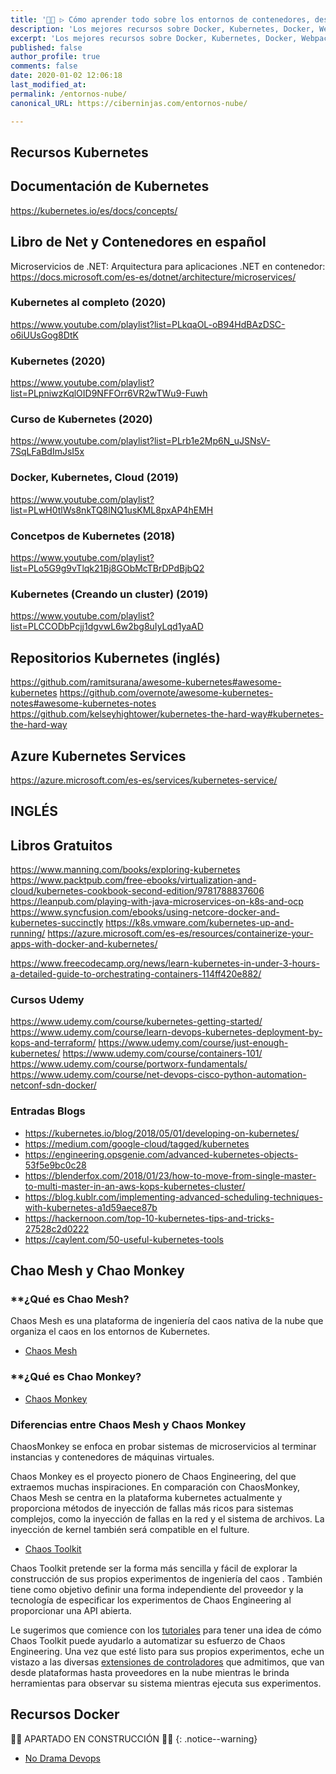 ```yaml
---
title: '👨‍🚀 ▷ Cómo aprender todo sobre los entornos de contenedores, desarrollo e implementación en la nube: Docker, Kubernetes, Webpack..'
description: 'Los mejores recursos sobre Docker, Kubernetes, Docker, Webpack, Nodejs, AWS, Google Cloud, Azure'
excerpt: 'Los mejores recursos sobre Docker, Kubernetes, Docker, Webpack, Nodejs, AWS, Google Cloud, Azure'
published: false
author_profile: true
comments: false
date: 2020-01-02 12:06:18
last_modified_at: 
permalink: /entornos-nube/
canonical_URL: https://ciberninjas.com/entornos-nube/

---
```


## **Recursos Kubernetes**

## Documentación de Kubernetes

https://kubernetes.io/es/docs/concepts/

## Libro de Net y Contenedores en español

Microservicios de .NET: Arquitectura para aplicaciones .NET en contenedor: https://docs.microsoft.com/es-es/dotnet/architecture/microservices/

### Kubernetes al completo (2020)

https://www.youtube.com/playlist?list=PLkqaOL-oB94HdBAzDSC-o6iUUsGog8DtK

### Kubernetes (2020)

https://www.youtube.com/playlist?list=PLpniwzKqlOID9NFFOrr6VR2wTWu9-Fuwh

### Curso de Kubernetes (2020)

https://www.youtube.com/playlist?list=PLrb1e2Mp6N_uJSNsV-7SqLFaBdImJsI5x

### Docker, Kubernetes, Cloud (2019)

https://www.youtube.com/playlist?list=PLwH0tlWs8nkTQ8lNQ1usKML8pxAP4hEMH

### Concetpos de Kubernetes (2018)

https://www.youtube.com/playlist?list=PLo5G9g9vTlqk21Bj8GObMcTBrDPdBjbQ2

### Kubernetes (Creando un cluster) (2019)

https://www.youtube.com/playlist?list=PLCCODbPcjj1dgvwL6w2bg8uIyLqd1yaAD

## Repositorios Kubernetes (inglés)

https://github.com/ramitsurana/awesome-kubernetes#awesome-kubernetes
https://github.com/overnote/awesome-kubernetes-notes#awesome-kubernetes-notes
https://github.com/kelseyhightower/kubernetes-the-hard-way#kubernetes-the-hard-way

## Azure Kubernetes Services

https://azure.microsoft.com/es-es/services/kubernetes-service/

## INGLÉS

## Libros Gratuitos

https://www.manning.com/books/exploring-kubernetes
https://www.packtpub.com/free-ebooks/virtualization-and-cloud/kubernetes-cookbook-second-edition/9781788837606
https://leanpub.com/playing-with-java-microservices-on-k8s-and-ocp
https://www.syncfusion.com/ebooks/using-netcore-docker-and-kubernetes-succinctly
https://k8s.vmware.com/kubernetes-up-and-running/
https://azure.microsoft.com/es-es/resources/containerize-your-apps-with-docker-and-kubernetes/

https://www.freecodecamp.org/news/learn-kubernetes-in-under-3-hours-a-detailed-guide-to-orchestrating-containers-114ff420e882/

### Cursos Udemy

https://www.udemy.com/course/kubernetes-getting-started/
https://www.udemy.com/course/learn-devops-kubernetes-deployment-by-kops-and-terraform/
https://www.udemy.com/course/just-enough-kubernetes/
https://www.udemy.com/course/containers-101/
https://www.udemy.com/course/portworx-fundamentals/
https://www.udemy.com/course/net-devops-cisco-python-automation-netconf-sdn-docker/

### Entradas Blogs

- https://kubernetes.io/blog/2018/05/01/developing-on-kubernetes/
- https://medium.com/google-cloud/tagged/kubernetes
- https://engineering.opsgenie.com/advanced-kubernetes-objects-53f5e9bc0c28
- https://blenderfox.com/2018/01/23/how-to-move-from-single-master-to-multi-master-in-an-aws-kops-kubernetes-cluster/
- https://blog.kublr.com/implementing-advanced-scheduling-techniques-with-kubernetes-a1d59aece87b
- https://hackernoon.com/top-10-kubernetes-tips-and-tricks-27528c2d0222
- https://caylent.com/50-useful-kubernetes-tools

## Chao Mesh y Chao Monkey

### **¿Qué es Chao Mesh?

Chaos Mesh es una plataforma de ingeniería del caos nativa de la nube que organiza el caos en los entornos de Kubernetes.

* [Chaos Mesh](https://github.com/pingcap/chaos-mesh)

### **¿Qué es Chao Monkey?

* [Chaos Monkey](https://en.wikipedia.org/wiki/Chaos_engineering)

### Diferencias entre Chaos Mesh y Chaos Monkey

ChaosMonkey se enfoca en probar sistemas de microservicios al terminar instancias y contenedores de máquinas virtuales.

Chaos Monkey es el proyecto pionero de Chaos Engineering, del que extraemos muchas inspiraciones. En comparación con ChaosMonkey, Chaos Mesh se centra en la plataforma kubernetes actualmente y proporciona métodos de inyección de fallas más ricos para sistemas complejos, como la inyección de fallas en la red y el sistema de archivos. La inyección de kernel también será compatible en el fulture.

* [Chaos Toolkit](https://docs.chaostoolkit.org/drivers/istio/)

Chaos Toolkit pretende ser la forma más sencilla y fácil de explorar la construcción de sus propios experimentos de ingeniería del caos . También tiene como objetivo definir una forma independiente del proveedor y la tecnología de especificar los experimentos de Chaos Engineering al proporcionar una API abierta.

Le sugerimos que comience con los [tutoriales](https://docs.chaostoolkit.org/reference/tutorial) para tener una idea de cómo Chaos Toolkit puede ayudarlo a automatizar su esfuerzo de Chaos Engineering. Una vez que esté listo para sus propios experimentos, eche un vistazo a las diversas [extensiones de controladores](https://chaostoolkit.org/extensions) que admitimos, que van desde plataformas hasta proveedores en la nube mientras le brinda herramientas para observar su sistema mientras ejecuta sus experimentos.

## **Recursos Docker**

👷‍♂️ APARTADO EN CONSTRUCCIÓN 👷‍♂️
{: .notice--warning}

* [No Drama Devops](https://nodramadevops.com/containers/)
